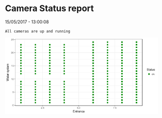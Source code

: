 Camera Status report
================
15/05/2017 - 13:00:08

    All cameras are up and running

![](camreport_files/figure-markdown_github/unnamed-chunk-2-1.png)
